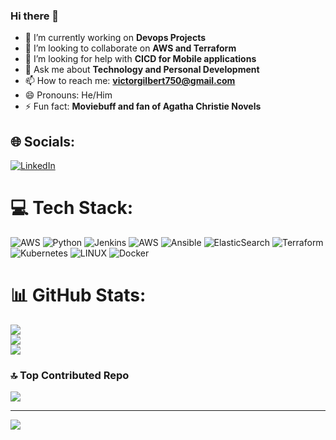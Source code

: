 ### Hi there 👋


- 🔭 I’m currently working on **Devops Projects**
- 👯 I’m looking to collaborate on **AWS and Terraform**
- 🤔 I’m looking for help with **CICD for Mobile applications**
- 💬 Ask me about **Technology and Personal Development**
- 📫 How to reach me: **victorgilbert750@gmail.com**
- 😄 Pronouns: He/Him
- ⚡ Fun fact: **Moviebuff and fan of Agatha Christie Novels**


## 🌐 Socials:
[![LinkedIn](https://img.shields.io/badge/LinkedIn-%230077B5.svg?logo=linkedin&logoColor=white)](https://linkedin.com/in/www.linkedin.com/in/gilbert-victor) 

# 💻 Tech Stack:
![AWS](https://img.shields.io/badge/AWS-%23FF9900.svg?style=for-the-badge&logo=amazon-aws&logoColor=white) ![Python](https://img.shields.io/badge/python-3670A0?style=for-the-badge&logo=python&logoColor=ffdd54) ![Jenkins](https://img.shields.io/badge/jenkins-%232C5263.svg?style=for-the-badge&logo=jenkins&logoColor=white) ![AWS](https://img.shields.io/badge/AWS-%23FF9900.svg?style=for-the-badge&logo=amazon-aws&logoColor=white) ![Ansible](https://img.shields.io/badge/ansible-%231A1918.svg?style=for-the-badge&logo=ansible&logoColor=white) ![ElasticSearch](https://img.shields.io/badge/-ElasticSearch-005571?style=for-the-badge&logo=elasticsearch) ![Terraform](https://img.shields.io/badge/terraform-%235835CC.svg?style=for-the-badge&logo=terraform&logoColor=white) ![Kubernetes](https://img.shields.io/badge/kubernetes-%23326ce5.svg?style=for-the-badge&logo=kubernetes&logoColor=white) ![LINUX](https://img.shields.io/badge/Linux-FCC624?style=for-the-badge&logo=linux&logoColor=black) ![Docker](https://img.shields.io/badge/docker-%230db7ed.svg?style=for-the-badge&logo=docker&logoColor=white)
# 📊 GitHub Stats:
![](https://github-readme-stats.vercel.app/api?username=Givictor&theme=dark&hide_border=false&include_all_commits=true&count_private=false)<br/>
![](https://github-readme-streak-stats.herokuapp.com/?user=Givictor&theme=dark&hide_border=false)<br/>
![](https://github-readme-stats.vercel.app/api/top-langs/?username=Givictor&theme=dark&hide_border=false&include_all_commits=true&count_private=false&layout=compact)

### 🔝 Top Contributed Repo
![](https://github-contributor-stats.vercel.app/api?username=Givictor&limit=5&theme=dark&combine_all_yearly_contributions=true)

---
[![](https://visitcount.itsvg.in/api?id=Givictor&icon=0&color=0)](https://visitcount.itsvg.in)

<!-- Proudly created with GPRM ( https://gprm.itsvg.in ) -->
